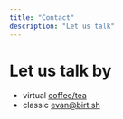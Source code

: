 ```yaml
---
title: "Contact"
description: "Let us talk"
---
```


# Let us talk by

- virtual [coffee/tea](https://calendly.com/evanbirt)
- classic evan@birt.sh
